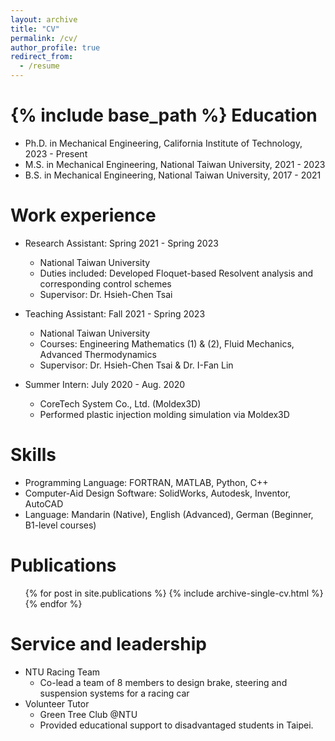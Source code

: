 ```yaml
---
layout: archive
title: "CV"
permalink: /cv/
author_profile: true
redirect_from:
  - /resume
---
```


{% include base_path %}
Education
======
* Ph.D. in Mechanical Engineering, California Institute of Technology, 2023 - Present
* M.S. in Mechanical Engineering, National Taiwan University, 2021 - 2023
* B.S. in Mechanical Engineering, National Taiwan University, 2017 - 2021

Work experience
======
* Research Assistant: Spring 2021 - Spring 2023
  * National Taiwan University
  * Duties included: Developed Floquet-based Resolvent analysis and corresponding control schemes
  * Supervisor: Dr. Hsieh-Chen Tsai

* Teaching Assistant: Fall 2021 - Spring 2023
  * National Taiwan University
  * Courses: Engineering Mathematics (1) & (2), Fluid Mechanics, Advanced Thermodynamics
  * Supervisor: Dr. Hsieh-Chen Tsai & Dr. I-Fan Lin
* Summer Intern: July 2020 - Aug. 2020
  * CoreTech System Co., Ltd. (Moldex3D)
  * Performed plastic injection molding simulation via Moldex3D
  
Skills
======
* Programming Language: FORTRAN, MATLAB, Python, C++
* Computer-Aid Design Software: SolidWorks, Autodesk, Inventor, AutoCAD
* Language: Mandarin (Native), English (Advanced), German (Beginner, B1-level courses)

Publications
======
  <ul>{% for post in site.publications %}
    {% include archive-single-cv.html %}
  {% endfor %}</ul>
  
    
Service and leadership
======
* NTU Racing Team
  * Co-lead a team of 8 members to design brake, steering and suspension systems for a racing car
* Volunteer Tutor
  * Green Tree Club @NTU
  * Provided educational support to disadvantaged students in Taipei.
